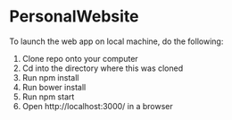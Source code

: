 # PersonalWebsite
To launch the web app on local machine, do the following: 

1) Clone repo onto your computer  
2) Cd into the directory where this was cloned  
3) Run npm install  
4) Run bower install  
5) Run npm start  
6) Open http://localhost:3000/ in a browser  

